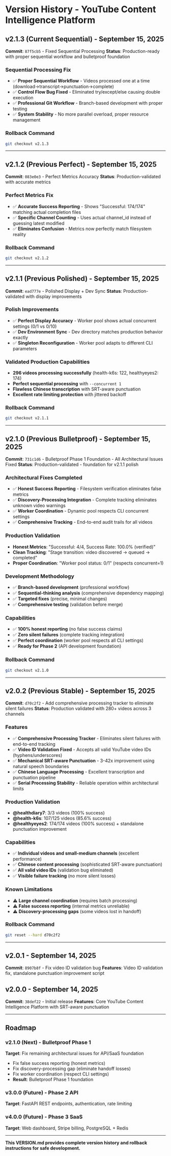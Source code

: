 # Version History - YouTube Content Intelligence Platform

## v2.1.3 (Current Sequential) - September 15, 2025
**Commit**: `87f5cb5` - Fixed Sequential Processing
**Status**: Production-ready with proper sequential workflow and bulletproof foundation

### Sequential Processing Fix
- ✅ **Proper Sequential Workflow** - Videos processed one at a time (download→transcript→punctuation→complete)
- ✅ **Control Flow Bug Fixed** - Eliminated try/except/else causing double execution
- ✅ **Professional Git Workflow** - Branch-based development with proper testing
- ✅ **System Stability** - No more parallel overload, proper resource management

### Rollback Command
```bash
git checkout v2.1.3
```

---

## v2.1.2 (Previous Perfect) - September 15, 2025
**Commit**: `083e0e3` - Perfect Metrics Accuracy
**Status**: Production-validated with accurate metrics

### Perfect Metrics Fix
- ✅ **Accurate Success Reporting** - Shows "Successful: 174/174" matching actual completion files
- ✅ **Specific Channel Counting** - Uses actual channel_id instead of guessing latest modified
- ✅ **Eliminates Confusion** - Metrics now perfectly match filesystem reality

### Rollback Command
```bash
git checkout v2.1.2
```

---

## v2.1.1 (Previous Polished) - September 15, 2025
**Commit**: `ead777e` - Polished Display + Dev Sync
**Status**: Production-validated with display improvements

### Polish Improvements
- ✅ **Perfect Display Accuracy** - Worker pool shows actual concurrent settings (0/1 vs 0/10)
- ✅ **Dev Environment Sync** - Dev directory matches production behavior exactly
- ✅ **Singleton Reconfiguration** - Worker pool adapts to different CLI parameters

### Validated Production Capabilities
- **296 videos processing successfully** (health-k6s: 122, healthyeyes2: 174)
- **Perfect sequential processing** with `--concurrent 1`
- **Flawless Chinese transcription** with SRT-aware punctuation
- **Excellent rate limiting protection** with jittered backoff

### Rollback Command
```bash
git checkout v2.1.1
```

---

## v2.1.0 (Previous Bulletproof) - September 15, 2025
**Commit**: `731c1d6` - Bulletproof Phase 1 Foundation - All Architectural Issues Fixed
**Status**: Production-validated - foundation for v2.1.1 polish

### Architectural Fixes Completed
- ✅ **Honest Success Reporting** - Filesystem verification eliminates false metrics
- ✅ **Discovery-Processing Integration** - Complete tracking eliminates unknown video warnings
- ✅ **Worker Coordination** - Dynamic pool respects CLI concurrent settings
- ✅ **Comprehensive Tracking** - End-to-end audit trails for all videos

### Production Validation
- **Honest Metrics**: "Successful: 4/4, Success Rate: 100.0% (verified)"
- **Clean Tracking**: "Stage transition: video discovered → queued → completed"
- **Proper Coordination**: "Worker pool status: 0/1" (respects concurrent=1)

### Development Methodology
- ✅ **Branch-based development** (professional workflow)
- ✅ **Sequential-thinking analysis** (comprehensive dependency mapping)
- ✅ **Targeted fixes** (precise, minimal changes)
- ✅ **Comprehensive testing** (validation before merge)

### Capabilities
- ✅ **100% honest reporting** (no false success claims)
- ✅ **Zero silent failures** (complete tracking integration)
- ✅ **Perfect coordination** (worker pool respects all CLI settings)
- ✅ **Ready for Phase 2** (API development foundation)

### Rollback Command
```bash
git checkout v2.1.0
```

---

## v2.0.2 (Previous Stable) - September 15, 2025
**Commit**: `d70c2f2` - Add comprehensive processing tracker to eliminate silent failures
**Status**: Production validated with 280+ videos across 3 channels

### Features
- ✅ **Comprehensive Processing Tracker** - Eliminates silent failures with end-to-end tracking
- ✅ **Video ID Validation Fixed** - Accepts all valid YouTube video IDs (hyphens/underscores)
- ✅ **Mechanical SRT-aware Punctuation** - 3-42x improvement using natural speech boundaries
- ✅ **Chinese Language Processing** - Excellent transcription and punctuation pipeline
- ✅ **Serial Processing Stability** - Reliable operation within architectural limits

### Production Validation
- **@healthdiary7**: 3/3 videos (100% success)
- **@health-k6s**: 107/125 videos (85.6% success)
- **@healthyeyes2**: 174/174 videos (100% success) + standalone punctuation improvement

### Capabilities
- ✅ **Individual videos and small-medium channels** (excellent performance)
- ✅ **Chinese content processing** (sophisticated SRT-aware punctuation)
- ✅ **All valid video IDs** (validation bug eliminated)
- ✅ **Visible failure tracking** (no more silent losses)

### Known Limitations
- ⚠️ **Large channel coordination** (requires batch processing)
- ⚠️ **False success reporting** (internal metrics unreliable)
- ⚠️ **Discovery-processing gaps** (some videos lost in handoff)

### Rollback Command
```bash
git reset --hard d70c2f2
```

---

## v2.0.1 - September 14, 2025
**Commit**: `8907b8f` - Fix video ID validation bug
**Features**: Video ID validation fix, standalone punctuation improvement script

## v2.0.0 - September 14, 2025
**Commit**: `38def22` - Initial release
**Features**: Core YouTube Content Intelligence Platform with SRT-aware punctuation

---

## Roadmap

### v2.1.0 (Next) - Bulletproof Phase 1
**Target**: Fix remaining architectural issues for API/SaaS foundation
- Fix false success reporting (honest metrics)
- Fix discovery-processing gap (eliminate handoff losses)
- Fix worker coordination (respect CLI settings)
- **Result**: Bulletproof Phase 1 foundation

### v3.0.0 (Future) - Phase 2 API
**Target**: FastAPI REST endpoints, authentication, rate limiting

### v4.0.0 (Future) - Phase 3 SaaS
**Target**: Web dashboard, Stripe billing, PostgreSQL + Redis

---

**This VERSION.md provides complete version history and rollback instructions for safe development.**